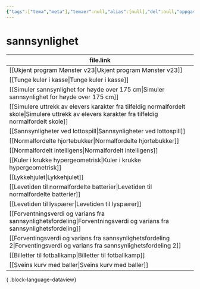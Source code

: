```yaml
---
{"tags":["tema","meta"],"temaer":null,"alias":[null],"del":null,"oppgave":null,"fag":null,"eksamen":null,"dg-publish":true,"title":"sannsynlighet","date":"2023-06-01","modified":"2023-06-01","permalink":"/temaer/sannsynlighet/","dgPassFrontmatter":true}
---
```



# sannsynlighet
| file.link                                                                                                                                             |
| ----------------------------------------------------------------------------------------------------------------------------------------------------- |
| [[Ukjent program Mønster v23\|Ukjent program Mønster v23]]                                                                                         |
| [[Tunge kuler i kasse\|Tunge kuler i kasse]]                                                                                                       |
| [[Simuler sannsynlighet for høyde over 175 cm\|Simuler sannsynlighet for høyde over 175 cm]]                                                       |
| [[Simulere uttrekk av elevers karakter fra tilfeldig normalfordelt skole\|Simulere uttrekk av elevers karakter fra tilfeldig normalfordelt skole]] |
| [[Sannsynligheter ved lottospill\|Sannsynligheter ved lottospill]]                                                                                 |
| [[Normalfordelte hjortebukker\|Normalfordelte hjortebukker]]                                                                                       |
| [[Normalfordelt intelligens\|Normalfordelt intelligens]]                                                                                           |
| [[Kuler i krukke hypergeometrisk\|Kuler i krukke hypergeometrisk]]                                                                                 |
| [[Lykkehjulet\|Lykkehjulet]]                                                                                                                       |
| [[Levetiden til normalfordelte batterier\|Levetiden til normalfordelte batterier]]                                                                 |
| [[Levetiden til lyspærer\|Levetiden til lyspærer]]                                                                                                 |
| [[Forventningsverdi og varians fra sannsynlighetsfordeling\|Forventningsverdi og varians fra sannsynlighetsfordeling]]                             |
| [[Forventingsverdi og varians fra sannsynlighetsfordeling 2\|Forventingsverdi og varians fra sannsynlighetsfordeling 2]]                           |
| [[Billetter til fotballkamp\|Billetter til fotballkamp]]                                                                                           |
| [[Sveins kurv med baller\|Sveins kurv med baller]]                                                                                                 |

{ .block-language-dataview}
